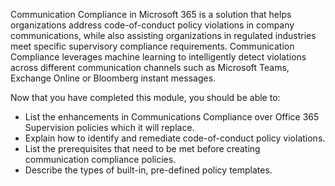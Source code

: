 Communication Compliance in Microsoft 365 is a solution that helps organizations address code-of-conduct policy violations in company communications, while also assisting organizations in regulated industries meet specific supervisory compliance requirements. Communication Compliance leverages machine learning to intelligently detect violations across different communication channels such as Microsoft Teams, Exchange Online or Bloomberg instant messages.

Now that you have completed this module, you should be able to:
-	List the enhancements in Communications Compliance over Office 365 Supervision policies which it will replace.
-	Explain how to identify and remediate code-of-conduct policy violations.
-	List the prerequisites that need to be met before creating communication compliance policies.
-	Describe the types of built-in, pre-defined policy templates.
